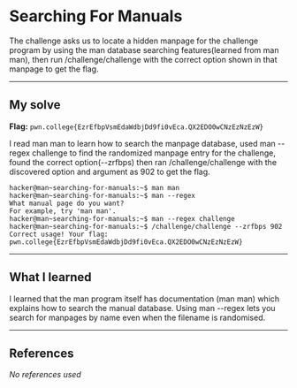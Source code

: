 # Searching For Manuals
The challenge asks us to locate a hidden manpage for the challenge program by using the man database searching features(learned from man man), then run /challenge/challenge with the correct option shown in that manpage to get the flag.

***

## My solve
**Flag:** `pwn.college{EzrEfbpVsmEdaWdbjDd9fi0vEca.QX2EDO0wCNzEzNzEzW}`

I read man man to learn how to search the manpage database, used man --regex challenge to find the randomized manpage entry for the challenge, found the correct option(--zrfbps) then ran /challenge/challenge with the discovered option and argument as 902 to get the flag.
```
hacker@man~searching-for-manuals:~$ man man
hacker@man~searching-for-manuals:~$ man --regex
What manual page do you want?
For example, try 'man man'.
hacker@man~searching-for-manuals:~$ man --regex challenge
hacker@man~searching-for-manuals:~$ /challenge/challenge --zrfbps 902
Correct usage! Your flag: pwn.college{EzrEfbpVsmEdaWdbjDd9fi0vEca.QX2EDO0wCNzEzNzEzW}
```

***

## What I learned
I learned that the man program itself has documentation (man man) which explains how to search the manual database. Using man --regex <pattern> lets you search for manpages by name even when the filename is randomised.
***

## References 
*No references used*